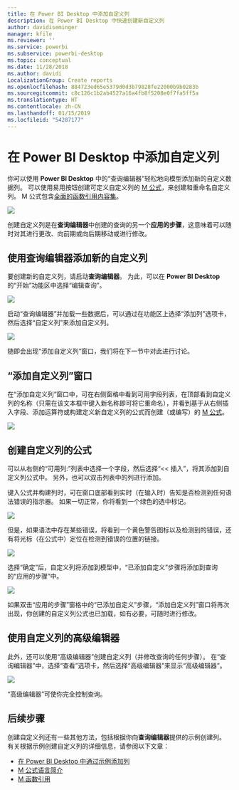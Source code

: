 ```yaml
---
title: 在 Power BI Desktop 中添加自定义列
description: 在 Power BI Desktop 中快速创建新自定义列
author: davidiseminger
manager: kfile
ms.reviewer: ''
ms.service: powerbi
ms.subservice: powerbi-desktop
ms.topic: conceptual
ms.date: 11/28/2018
ms.author: davidi
LocalizationGroup: Create reports
ms.openlocfilehash: 884723ed65e5379d0d3b79828fe22000b9b0283b
ms.sourcegitcommit: c8c126c1b2ab4527a16a4fb8f5208e0f7fa5ff5a
ms.translationtype: HT
ms.contentlocale: zh-CN
ms.lasthandoff: 01/15/2019
ms.locfileid: "54287177"
---
```

# <a name="add-a-custom-column-in-power-bi-desktop"></a>在 Power BI Desktop 中添加自定义列
你可以使用 **Power BI Desktop** 中的“查询编辑器”轻松地向模型添加新的自定义数据列。 可以使用易用按钮创建可定义自定义列的 [M 公式](https://msdn.microsoft.com/library/mt270235.aspx)，来创建和重命名自定义列。 M 公式包含[全面的函数引用内容集](https://msdn.microsoft.com/library/mt779182.aspx)。 

![](media/desktop-add-custom-column/add-custom-column_01.png)

创建自定义列是在**查询编辑器**中创建的查询的另一个**应用的步骤**，这意味着可以随时对其进行更改、向前期或向后期移动或进行修改。

## <a name="use-query-editor-to-add-a-new-custom-column"></a>使用查询编辑器添加新的自定义列
要创建新的自定义列，请启动**查询编辑器**。 为此，可以在 **Power BI Desktop** 的“开始”功能区中选择“编辑查询”。

![](media/desktop-add-custom-column/add-column-from-example_02.png)

启动“查询编辑器”并加载一些数据后，可以通过在功能区上选择“添加列”选项卡，然后选择“自定义列”来添加自定义列。

![](media/desktop-add-custom-column/add-custom-column_02.png)

随即会出现“添加自定义列”窗口，我们将在下一节中对此进行讨论。

## <a name="the-add-custom-column-window"></a>“添加自定义列”窗口
在“添加自定义列”窗口中，可在右侧窗格中看到可用字段列表，在顶部看到自定义列的名称（只需在该文本框中键入新名称即可将它重命名），并看到基于从右侧插入字段、添加运算符或构建定义新自定义列的公式而创建（或编写）的 [M 公式](https://msdn.microsoft.com/library/mt779182.aspx)。 

![](media/desktop-add-custom-column/add-custom-column_03.png)

## <a name="create-formulas-for-your-custom-column"></a>创建自定义列的公式
可以从右侧的“可用列:”列表中选择一个字段，然后选择“<< 插入”，将其添加到自定义列公式中。 另外，也可以双击列表中的列进行添加。

键入公式并构建列时，可在窗口底部看到实时（在输入时）告知是否检测到任何语法错误的指示器。 如果一切正常，你将看到一个绿色的选中标记。

![](media/desktop-add-custom-column/add-custom-column_04.png)

但是，如果语法中存在某些错误，将看到一个黄色警告图标以及检测到的错误，还有将光标（在公式中）定位在检测到错误的位置的链接。

![](media/desktop-add-custom-column/add-custom-column_05.png)

选择“确定”后，自定义列将添加到模型中，“已添加自定义”步骤将添加到查询的“应用的步骤”中。

![](media/desktop-add-custom-column/add-custom-column_06.png)

如果双击“应用的步骤”窗格中的“已添加自定义”步骤，“添加自定义列”窗口将再次出现，你创建的自定义列公式也已加载，如有必要，可随时进行修改。

## <a name="using-the-advanced-editor-for-custom-columns"></a>使用自定义列的高级编辑器
此外，还可以使用“高级编辑器”创建自定义列（并修改查询的任何步骤）。 在“查询编辑器”中，选择“查看”选项卡，然后选择“高级编辑器”来显示“高级编辑器”。

![](media/desktop-add-custom-column/add-custom-column_07.png)

“高级编辑器”可使你完全控制查询。

## <a name="next-steps"></a>后续步骤
创建自定义列还有一些其他方法，包括根据你向**查询编辑器**提供的示例创建列。 有关根据示例创建自定义列的详细信息，请参阅以下文章：

* [在 Power BI Desktop 中通过示例添加列](desktop-add-column-from-example.md)
* [M 公式语言简介](https://msdn.microsoft.com/library/mt270235.aspx)
* [M 函数引用](https://msdn.microsoft.com/library/mt779182.aspx)  

